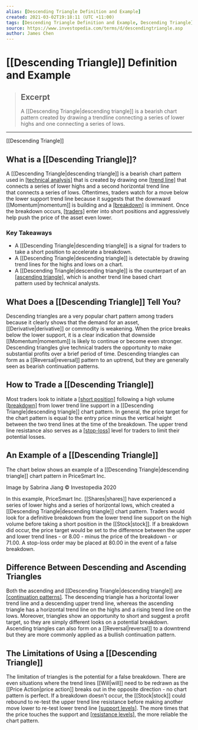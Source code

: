 ```yaml
---
alias: [Descending Triangle Definition and Example]
created: 2021-03-02T19:18:11 (UTC +11:00)
tags: [Descending Triangle Definition and Example, Descending Triangle]
source: https://www.investopedia.com/terms/d/descendingtriangle.asp
author: James Chen
---
```


# [[Descending Triangle]] Definition and Example

> ## Excerpt
> A [[Descending Triangle|descending triangle]] is a bearish chart pattern created by drawing a trendline connecting a series of lower highs and one connecting a series of lows.

---

[[Descending Triangle]]
## What is a [[Descending Triangle]]?

A [[Descending Triangle|descending triangle]] is a bearish chart pattern used in [[technical analysis]](https://www.investopedia.com/terms/t/technicalanalysis.asp) that is created by drawing one [[trend line]](https://www.investopedia.com/terms/t/trendline.asp) that connects a series of lower highs and a second horizontal trend line that connects a series of lows. Oftentimes, traders watch for a move below the lower support trend line because it suggests that the downward [[Momentum|momentum]] is building and a [[breakdown]](https://www.investopedia.com/terms/b/breakdown.asp) is imminent. Once the breakdown occurs, [[traders]](https://www.investopedia.com/terms/s/[[Stock|stock]]-trader.asp) enter into short positions and aggressively help push the price of the asset even lower.

### Key Takeaways

-   A [[Descending Triangle|descending triangle]] is a signal for traders to take a short position to accelerate a breakdown.
-   A [[Descending Triangle|descending triangle]] is detectable by drawing trend lines for the highs and lows on a chart.
-   A [[Descending Triangle|descending triangle]] is the counterpart of an [[ascending triangle]](https://www.investopedia.com/terms/a/ascendingtriangle.asp), which is another trend line based chart pattern used by technical analysts.

## What Does a [[Descending Triangle]] Tell You?

Descending triangles are a very popular chart pattern among traders because it clearly shows that the demand for an asset, [[Derivative|derivative]] or commodity is weakening. When the price breaks below the lower support, it is a clear indication that downside [[Momentum|momentum]] is likely to continue or become even stronger. Descending triangles give technical traders the opportunity to make substantial profits over a brief period of time. Descending triangles can form as a [[Reversal|reversal]] pattern to an uptrend, but they are generally seen as bearish continuation patterns.

## How to Trade a [[Descending Triangle]]

Most traders look to initiate a [[short position]](https://www.investopedia.com/terms/s/short.asp) following a high volume [[breakdown]](https://www.investopedia.com/terms/b/breakdown.asp) from lower trend line support in a [[Descending Triangle|descending triangle]] chart pattern. In general, the price target for the chart pattern is equal to the entry price minus the vertical height between the two trend lines at the time of the breakdown. The upper trend line resistance also serves as a [[stop-loss]](https://www.investopedia.com/terms/s/stop-lossorder.asp) level for traders to limit their potential losses.

## An Example of a [[Descending Triangle]]

The chart below shows an example of a [[Descending Triangle|descending triangle]] chart pattern in PriceSmart Inc.

Image by Sabrina Jiang © Investopedia 2020

In this example, PriceSmart Inc. [[Shares|shares]] have experienced a series of lower highs and a series of horizontal lows, which created a [[Descending Triangle|descending triangle]] chart pattern. Traders would look for a definitive breakdown from the lower trend line support on the high volume before taking a short position in the [[Stock|stock]]. If a breakdown did occur, the price target would be set to the difference between the upper and lower trend lines - or 8.00 - minus the price of the breakdown - or 71.00. A stop-loss order may be placed at 80.00 in the event of a false breakdown.

## Difference Between Descending and Ascending Triangles

Both the ascending and [[Descending Triangle|descending triangle]] are [[continuation patterns]](https://www.investopedia.com/trading/continuation-patterns-introduction/). The descending triangle has a horizontal lower trend line and a descending upper trend line, whereas the ascending triangle has a horizontal trend line on the highs and a rising trend line on the lows. Moreover, triangles show an opportunity to short and suggest a profit target, so they are simply different looks on a potential breakdown. Ascending triangles can also form on a [[Reversal|reversal]] to a downtrend but they are more commonly applied as a bullish continuation pattern.

## The Limitations of Using a [[Descending Triangle]]

The limitation of triangles is the potential for a false breakdown. There are even situations where the trend lines [[Will|will]] need to be redrawn as the [[Price Action|price action]] breaks out in the opposite direction - no chart pattern is perfect. If a breakdown doesn't occur, the [[Stock|stock]] could rebound to re-test the upper trend line resistance before making another move lower to re-test lower trend line [[support levels]](https://www.investopedia.com/terms/s/support.asp). The more times that the price touches the support and [[resistance levels]](https://www.investopedia.com/terms/r/resistance.asp), the more reliable the chart pattern.
